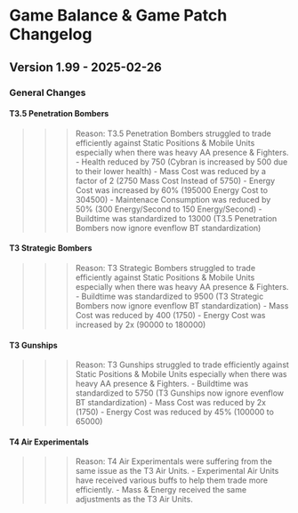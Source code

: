 # Game Balance & Game Patch Changelog

## Version 1.99 - 2025-02-26
### General Changes
#### T3.5 Penetration Bombers
>>> Reason: T3.5 Penetration Bombers struggled to trade efficiently against Static Positions & Mobile Units especially when there was heavy AA presence & Fighters.
    - Health reduced by 750 (Cybran is increased by 500 due to their lower health)
    - Mass Cost was reduced by a factor of 2 (2750 Mass Cost Instead of 5750)
    - Energy Cost was increased by 60% (195000 Energy Cost to 304500)
    - Maintenace Consumption was reduced by 50% (300 Energy/Second to 150 Energy/Second)
    - Buildtime was standardized to 13000 (T3.5 Penetration Bombers now ignore evenflow BT standardization)
#### T3 Strategic Bombers
>>> Reason: T3 Strategic Bombers struggled to trade efficiently against Static Positions & Mobile Units especially when there was heavy AA presence & Fighters.
    - Buildtime was standardized to 9500 (T3 Strategic Bombers now ignore evenflow BT standardization)
    - Mass Cost was reduced by 400 (1750)
    - Energy Cost was increased by 2x (90000 to 180000)
#### T3 Gunships
>>> Reason: T3 Gunships struggled to trade efficiently against Static Positions & Mobile Units especially when there was heavy AA presence & Fighters.
    - Buildtime was standardized to 5750 (T3 Gunships now ignore evenflow BT standardization)
    - Mass Cost was reduced by 2x (1750)
    - Energy Cost was reduced by 45% (100000 to 65000)
#### T4 Air Experimentals
>>> Reason: T4 Air Experimentals were suffering from the same issue as the T3 Air Units.
    - Experimental Air Units have received various buffs to help them trade more efficiently.
    - Mass & Energy received the same adjustments as the T3 Air Units.
    
